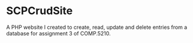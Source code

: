# SCPCrudSite
A PHP website I created to create, read, update and delete entries from a database for assignment 3 of COMP.5210.

